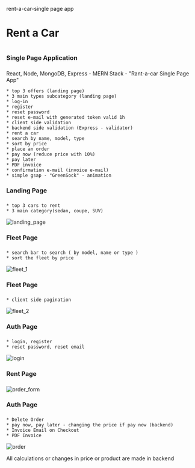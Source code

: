  rent-a-car-single page app
 # Rent a Car <h1>
 ### Single Page Application <h3>

 React, Node, MongoDB, Express - MERN Stack - "Rant-a-car Single Page App"

	* top 3 offers (landing page)
	* 3 main types subcategory (landing page)
	* log-in
	* register
	* reset password
	* reset e-mail with generated token valid 1h
	* client side validation
	* backend side validation (Express - validator)
	* rent a car 
	* search by name, model, type
	* sort by price
	* place an order
	* pay now (reduce price with 10%)
	* pay later
	* PDF invoice
	* confirmation e-mail (invoice e-mail)
	* simple gsap - "GreenSock" - animation


 ### Landing Page <h3>
	* top 3 cars to rent
	* 3 main category(sedan, coupe, SUV)
 ![landing_page](img/landing.jpg)

 ### Fleet Page <h3>
	* search bar to search ( by model, name or type )
	* sort the fleet by price
 ![fleet_1](img/cars_1.jpg)

### Fleet Page <h3>
	* client side pagination
 ![fleet_2](img/cars_2.jpg)

### Auth Page <h3>
	* login, register
	* reset password, reset email
 ![login](img/login.jpg)

### Rent Page <h3>

 ![order_form](img/order_form.jpg)

### Auth Page <h3>
	* Delete Order
	* pay now, pay later - changing the price if pay now (backend)
	* Invoice Email on Checkout
	* PDF Invoice
 ![order](img/order.jpg)

All calculations or changes in price or product are made in backend
